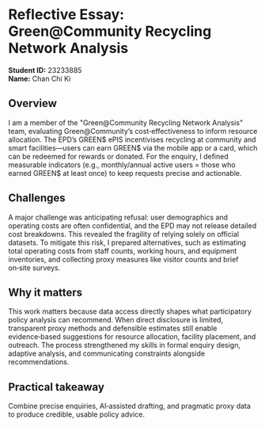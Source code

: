 # Reflective Essay: Green@Community Recycling Network Analysis

**Student ID:** 23233885  
**Name:** Chan Chi Ki

## Overview
I am a member of the "Green@Community Recycling Network Analysis" team, evaluating Green@Community’s cost‑effectiveness to inform resource allocation. The EPD’s GREEN$ ePIS incentivises recycling at community and smart facilities—users can earn GREEN$ via the mobile app or a card, which can be redeemed for rewards or donated. For the enquiry, I defined measurable indicators (e.g., monthly/annual active users = those who earned GREEN$ at least once) to keep requests precise and actionable.

## Challenges
A major challenge was anticipating refusal: user demographics and operating costs are often confidential, and the EPD may not release detailed cost breakdowns. This revealed the fragility of relying solely on official datasets. To mitigate this risk, I prepared alternatives, such as estimating total operating costs from staff counts, working hours, and equipment inventories, and collecting proxy measures like visitor counts and brief on‑site surveys.

## Why it matters
This work matters because data access directly shapes what participatory policy analysis can recommend. When direct disclosure is limited, transparent proxy methods and defensible estimates still enable evidence‑based suggestions for resource allocation, facility placement, and outreach. The process strengthened my skills in formal enquiry design, adaptive analysis, and communicating constraints alongside recommendations.

## Practical takeaway
Combine precise enquiries, AI‑assisted drafting, and pragmatic proxy data to produce credible, usable policy advice.
